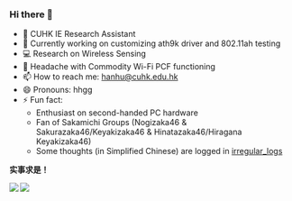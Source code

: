 ### Hi there 👋

<!--
**huhanwj/huhanwj** is a ✨ _special_ ✨ repository because its `README.md` (this file) appears on your GitHub profile.

-->

- 🔭 CUHK IE Research Assistant
- 🌱 Currently working on customizing ath9k driver and 802.11ah testing
- 💻 Research on Wireless Sensing
- 🤔 Headache with Commodity Wi-Fi PCF functioning
- 📫 How to reach me: hanhu@cuhk.edu.hk
- 😄 Pronouns: hhgg
- ⚡ Fun fact: 
    * Enthusiast on second-handed PC hardware
    * Fan of Sakamichi Groups (Nogizaka46 & Sakurazaka46/Keyakizaka46 & Hinatazaka46/Hiragana Keyakizaka46)
    * Some thoughts (in Simplified Chinese) are logged in [irregular_logs](https://github.com/han-storage/irregular-logs)

**实事求是！**

<a href="#">
    <img align="left" src="https://github-readme-stats.vercel.app/api?username=huhanwj&show_icons=true&count_private=true">
</a>
<a href="#">
    <img align="left" src="https://github-readme-stats.vercel.app/api/top-langs/?username=huhanwj&exclude_repo=huhanwj.github.io&langs_count=8&layout=compact&count_private=true">
</a>
